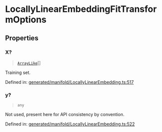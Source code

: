 # LocallyLinearEmbeddingFitTransformOptions

## Properties

### X?

> [`ArrayLike`](../types/ArrayLike.md)[]

Training set.

Defined in:  [generated/manifold/LocallyLinearEmbedding.ts:517](https://github.com/transitive-bullshit/scikit-learn-ts/blob/92ab806/packages/sklearn/src/generated/manifold/LocallyLinearEmbedding.ts#L517)

### y?

> `any`

Not used, present here for API consistency by convention.

Defined in:  [generated/manifold/LocallyLinearEmbedding.ts:522](https://github.com/transitive-bullshit/scikit-learn-ts/blob/92ab806/packages/sklearn/src/generated/manifold/LocallyLinearEmbedding.ts#L522)
